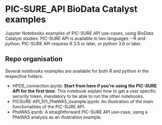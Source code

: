 # PIC-SURE_API BioData Catalyst examples
Jupyter Notebooks examples of PIC-SURE API use-cases, using BioData Catalyst studies. PIC-SURE API is available in two languages --R and python. PIC-SURE API requires R 3.5 or later, or python 3.6 or later.

## Repo organisation

Several notebooks examples are available for both R and python in the respective folders: 
  - HPDS_connection.ipynb: **Start from here if you're using the PIC-SURE API for the first time**. This notebook explain how to get a user specific security token, mandatory to be able to run the other notebooks.
  - PICSURE-API_101_PheWAS_example.ipynb: An illustration of the main functionalities of the PIC-SURE API.
  - PheWAS.ipynb: A straightforward PIC-SURE API use-case, using a PheWAS analysis as an illustration example.
